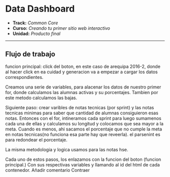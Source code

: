 # Data Dashboard

* **Track:** _Common Core_
* **Curso:** _Creando tu primer sitio web interactivo_
* **Unidad:** _Producto final_

***

## Flujo de trabajo

funcion principal:
click del boton, en este caso de arequipa 2016-2, donde al hacer click en ea cuidad y generacion va a empezar a cargar los datos correspondientes.

Creamos una serie de variables, para alacenar los datos de nuestro primer for, donde calculamos las alumnas activas y su porcentajes. Tambien por este metodo calculamos las bajas.

Siguiente paso:
crear varibles de notas tecnicas (por sprint)  y las notas tecnicas minimas para saber que cantidad de alumnas consiguieron esas notas. Entonces con el for, intineramos cada sprint para luego sumamenos cada una de ellas y calculamos su longitud y colocamos que sea mayor  a la meta. 
Cuando es menos, ahi sacamos el porcentaje que no cumple la meta en notas tecnicas(no funciona esa parte hay que reveerla).
el parsenint es para redondear el porcentaje.


La misma metodologia y logica usamos para las notas hse.

Cada uno de estos pasos, los enlazamos con la funcion del boton (funcion principal.) Con sus respectivas variables y llamando al id del html de cada contenedor.
Añadir comentario Contraer



